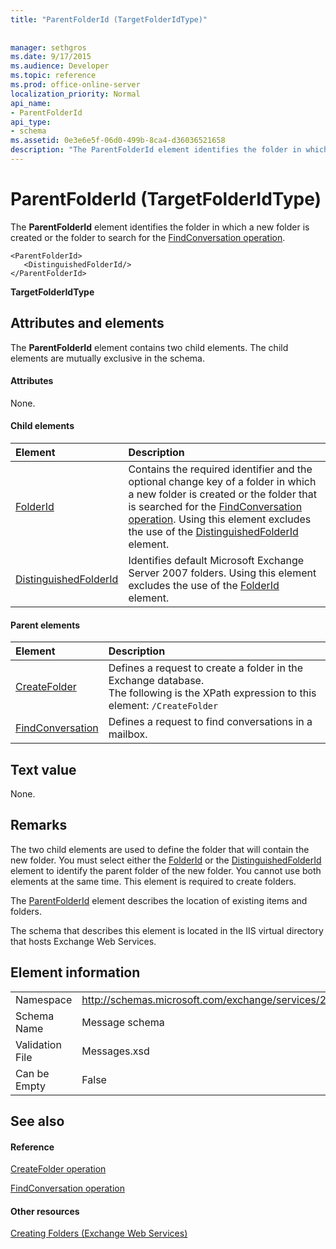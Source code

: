 ```yaml
---
title: "ParentFolderId (TargetFolderIdType)"
 
 
manager: sethgros
ms.date: 9/17/2015
ms.audience: Developer
ms.topic: reference
ms.prod: office-online-server
localization_priority: Normal
api_name:
- ParentFolderId
api_type:
- schema
ms.assetid: 0e3e6e5f-06d0-499b-8ca4-d36036521658
description: "The ParentFolderId element identifies the folder in which a new folder is created or the folder to search for the FindConversation operation."
---
```


# ParentFolderId (TargetFolderIdType)

The **ParentFolderId** element identifies the folder in which a new folder is created or the folder to search for the [FindConversation operation](findconversation-operation.md).
  
```
<ParentFolderId>
   <DistinguishedFolderId/>
</ParentFolderId>
```

 **TargetFolderIdType**
## Attributes and elements

The **ParentFolderId** element contains two child elements. The child elements are mutually exclusive in the schema. 
  
#### Attributes

None.
  
#### Child elements

|**Element**|**Description**|
|:-----|:-----|
|[FolderId](folderid.md) <br/> |Contains the required identifier and the optional change key of a folder in which a new folder is created or the folder that is searched for the [FindConversation operation](findconversation-operation.md). Using this element excludes the use of the [DistinguishedFolderId](distinguishedfolderid.md) element.  <br/> |
|[DistinguishedFolderId](distinguishedfolderid.md) <br/> |Identifies default Microsoft Exchange Server 2007 folders. Using this element excludes the use of the [FolderId](folderid.md) element.  <br/> |
   
#### Parent elements

|**Element**|**Description**|
|:-----|:-----|
|[CreateFolder](createfolder.md) <br/> |Defines a request to create a folder in the Exchange database.  <br/> The following is the XPath expression to this element:  `/CreateFolder` <br/> |
|[FindConversation](findconversation.md) <br/> |Defines a request to find conversations in a mailbox.  <br/> |
   
## Text value

None.
  
## Remarks

The two child elements are used to define the folder that will contain the new folder. You must select either the [FolderId](folderid.md) or the [DistinguishedFolderId](distinguishedfolderid.md) element to identify the parent folder of the new folder. You cannot use both elements at the same time. This element is required to create folders. 
  
The [ParentFolderId](parentfolderid.md) element describes the location of existing items and folders. 
  
The schema that describes this element is located in the IIS virtual directory that hosts Exchange Web Services.
  
## Element information

|||
|:-----|:-----|
|Namespace  <br/> |http://schemas.microsoft.com/exchange/services/2006/messages  <br/> |
|Schema Name  <br/> |Message schema  <br/> |
|Validation File  <br/> |Messages.xsd  <br/> |
|Can be Empty  <br/> |False  <br/> |
   
## See also

#### Reference

[CreateFolder operation](createfolder-operation.md)
  
[FindConversation operation](findconversation-operation.md)
#### Other resources

[Creating Folders (Exchange Web Services)](http://msdn.microsoft.com/library/3b15b0ec-8691-45ed-9a24-a91ff732d6cf%28Office.15%29.aspx)

